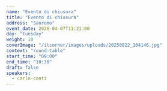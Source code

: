 ```yaml
---
name: "Evento di chiusura"
title: "Evento di chiusura"
address: "Sanremo"
event_date: 2026-04-07T11:21:00
day: "tuesday"
weight: 10
coverImage: "/itcorner/images/uploads/20250822_164146.jpg"
context: "round-table"
start_time: "09:00"
end_time: "10:30"
draft: false
speakers:
  - carlo-conti
---
```

